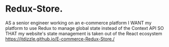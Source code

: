 # Redux-Store.
AS a senior engineer working on an e-commerce platform I WANT my platform to use Redux to manage global state instead of the Context API SO THAT my website's state management is taken out of the React ecosystem  
https://jtdizzle.github.io/E-commerce-Redux-Store./
